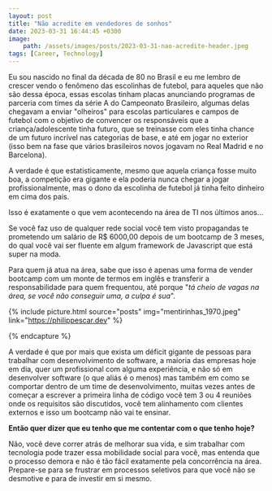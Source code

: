 ```yaml
---
layout: post
title: "Não acredite em vendedores de sonhos"
date: 2023-03-31 16:44:45 +0300
image: 
    path: /assets/images/posts/2023-03-31-nao-acredite-header.jpeg
tags: [Career, Technology]
---
```


Eu sou nascido no final da década de 80 no Brasil e eu me lembro de crescer vendo o fenômeno das escolinhas de futebol, para aqueles que não são dessa época, essas escolas tinham placas anunciando programas de parceria com times da série A do Campeonato Brasileiro, algumas delas chegavam a enviar "olheiros" para escolas particulares e campos de futebol com o objetivo de convencer os responsáveis que a criança/adolescente tinha futuro, que se treinasse com eles tinha chance de um futuro incrível nas categorias de base, e até em jogar no exterior (isso bem na fase que vários brasileiros novos jogavam no Real Madrid e no Barcelona).

A verdade é que estatisticamente, mesmo que aquela criança fosse muito boa, a competição era gigante e ela poderia nunca chegar a jogar profissionalmente, mas o dono da escolinha de futebol já tinha feito dinheiro em cima dos pais.

Isso é exatamente o que vem acontecendo na área de TI nos últimos anos…

Se você faz uso de qualquer rede social você tem visto propagandas te prometendo um salário de R$ 6000,00 depois de um bootcamp de 3 meses, do qual você vai ser fluente em algum framework de Javascript que está super na moda.

Para quem já atua na área, sabe que isso é apenas uma forma de vender bootcamp com um monte de termos em inglês e transferir a responsabilidade para quem frequentou, até porque "_tá cheio de vagas na área, se você não conseguir uma, a culpa é sua_".

{% include picture.html source="posts" img="mentirinhas_1970.jpeg" link="https://philippescar.dev" %}

{% endcapture %}

A verdade é que por mais que exista um déficit gigante de pessoas para trabalhar com desenvolvimento de software, a maioria das empresas hoje em dia, quer um profissional com alguma experiência, e não só em desenvolver software (o que aliás é o menos) mas também em como se comportar dentro de um time de desenvolvimento, muitas vezes antes de começar a escrever a primeira linha de código você tem 3 ou 4 reuniões onde os requisitos são discutidos, você tem alinhamento com clientes externos e isso um bootcamp não vai te ensinar.

**Então quer dizer que eu tenho que me contentar com o que tenho hoje?**

Não, você deve correr atrás de melhorar sua vida, e sim trabalhar com tecnologia pode trazer essa mobilidade social para você, mas entenda que o processo demora e não é tão fácil exatamente pela concorrência na área. Prepare-se para se frustrar em processos seletivos para que você não se desmotive e para de investir em si mesmo.
